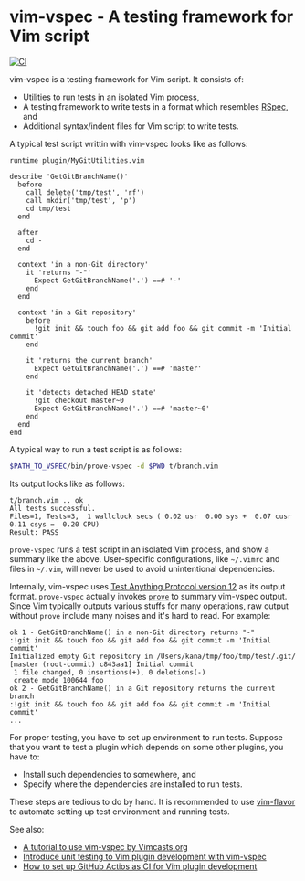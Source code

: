 # vim-vspec - A testing framework for Vim script

[![CI](https://github.com/kana/vim-vspec/actions/workflows/ci.yml/badge.svg)](https://github.com/kana/vim-vspec/actions/workflows/ci.yml)

vim-vspec is a testing framework for Vim script.  It consists of:

* Utilities to run tests in an isolated Vim process,
* A testing framework to write tests in a format which resembles [RSpec](https://rspec.info/), and
* Additional syntax/indent files for Vim script to write tests.

A typical test script writtin with vim-vspec looks like as follows:

```vim
runtime plugin/MyGitUtilities.vim

describe 'GetGitBranchName()'
  before
    call delete('tmp/test', 'rf')
    call mkdir('tmp/test', 'p')
    cd tmp/test
  end

  after
    cd -
  end

  context 'in a non-Git directory'
    it 'returns "-"'
      Expect GetGitBranchName('.') ==# '-'
    end
  end

  context 'in a Git repository'
    before
      !git init && touch foo && git add foo && git commit -m 'Initial commit'
    end

    it 'returns the current branch'
      Expect GetGitBranchName('.') ==# 'master'
    end

    it 'detects detached HEAD state'
      !git checkout master~0
      Expect GetGitBranchName('.') ==# 'master~0'
    end
  end
end
```

A typical way to run a test script is as follows:

```bash
$PATH_TO_VSPEC/bin/prove-vspec -d $PWD t/branch.vim
```

Its output looks like as follows:

```
t/branch.vim .. ok
All tests successful.
Files=1, Tests=3,  1 wallclock secs ( 0.02 usr  0.00 sys +  0.07 cusr  0.11 csys =  0.20 CPU)
Result: PASS
```

`prove-vspec` runs a test script in an isolated Vim process, and show
a summary like the above.  User-specific configurations, like `~/.vimrc` and
files in `~/.vim`, will never be used to avoid unintentional dependencies.

Internally, vim-vspec uses
[Test Anything Protocol version 12](https://testanything.org/tap-specification.html)
as its output format.
`prove-vspec` actually invokes [`prove`](https://perldoc.perl.org/App::Prove)
to summary vim-vspec output.  Since Vim typically outputs various stuffs for
many operations, raw output without `prove` include many noises and it's hard
to read.  For example:

```
ok 1 - GetGitBranchName() in a non-Git directory returns "-"
:!git init && touch foo && git add foo && git commit -m 'Initial commit'
Initialized empty Git repository in /Users/kana/tmp/foo/tmp/test/.git/
[master (root-commit) c843aa1] Initial commit
 1 file changed, 0 insertions(+), 0 deletions(-)
 create mode 100644 foo
ok 2 - GetGitBranchName() in a Git repository returns the current branch
:!git init && touch foo && git add foo && git commit -m 'Initial commit'
...
```

For proper testing, you have to set up environment to run tests.  Suppose that
you want to test a plugin which depends on some other plugins, you have to:

* Install such dependencies to somewhere, and
* Specify where the dependencies are installed to run tests.

These steps are tedious to do by hand.  It is recommended to use
[vim-flavor](https://github.com/kana/vim-flavor) to automate setting up test
environment and running tests.

See also:

* [A tutorial to use vim-vspec by Vimcasts.org](http://vimcasts.org/episodes/an-introduction-to-vspec/)
* [Introduce unit testing to Vim plugin development with vim-vspec](https://whileimautomaton.net/2013/02/13211500)
* [How to set up GitHub Actios as CI for Vim plugin development](./TUTORIAL-CI.md)

<!-- vim: set expandtab shiftwidth=4 softtabstop=4 textwidth=78 : -->
